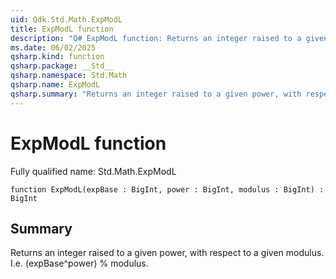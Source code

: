 ```yaml
---
uid: Qdk.Std.Math.ExpModL
title: ExpModL function
description: "Q# ExpModL function: Returns an integer raised to a given power, with respect to a given modulus. I.e. (expBase^power) % modulus."
ms.date: 06/02/2025
qsharp.kind: function
qsharp.package: __Std__
qsharp.namespace: Std.Math
qsharp.name: ExpModL
qsharp.summary: "Returns an integer raised to a given power, with respect to a given modulus. I.e. (expBase^power) % modulus."
---
```


# ExpModL function

Fully qualified name: Std.Math.ExpModL

```qsharp
function ExpModL(expBase : BigInt, power : BigInt, modulus : BigInt) : BigInt
```

## Summary
Returns an integer raised to a given power, with respect to a given
modulus. I.e. (expBase^power) % modulus.
